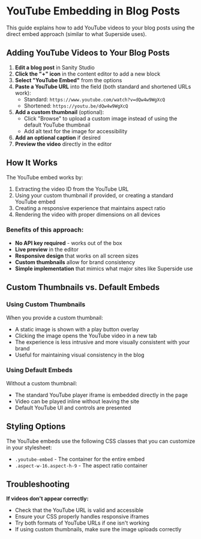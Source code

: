 # YouTube Embedding in Blog Posts

This guide explains how to add YouTube videos to your blog posts using the direct embed approach (similar to what Superside uses).

## Adding YouTube Videos to Your Blog Posts

1. **Edit a blog post** in Sanity Studio
2. **Click the "+" icon** in the content editor to add a new block
3. **Select "YouTube Embed"** from the options
4. **Paste a YouTube URL** into the field (both standard and shortened URLs work):
   - Standard: `https://www.youtube.com/watch?v=dQw4w9WgXcQ`
   - Shortened: `https://youtu.be/dQw4w9WgXcQ`
5. **Add a custom thumbnail** (optional):
   - Click "Browse" to upload a custom image instead of using the default YouTube thumbnail
   - Add alt text for the image for accessibility
6. **Add an optional caption** if desired
7. **Preview the video** directly in the editor

## How It Works

The YouTube embed works by:

1. Extracting the video ID from the YouTube URL
2. Using your custom thumbnail if provided, or creating a standard YouTube embed
3. Creating a responsive experience that maintains aspect ratio
4. Rendering the video with proper dimensions on all devices

### Benefits of this approach:

- **No API key required** - works out of the box
- **Live preview** in the editor
- **Responsive design** that works on all screen sizes
- **Custom thumbnails** allow for brand consistency
- **Simple implementation** that mimics what major sites like Superside use

## Custom Thumbnails vs. Default Embeds

### Using Custom Thumbnails
When you provide a custom thumbnail:
- A static image is shown with a play button overlay
- Clicking the image opens the YouTube video in a new tab
- The experience is less intrusive and more visually consistent with your brand
- Useful for maintaining visual consistency in the blog

### Using Default Embeds
Without a custom thumbnail:
- The standard YouTube player iframe is embedded directly in the page
- Video can be played inline without leaving the site
- Default YouTube UI and controls are presented

## Styling Options

The YouTube embeds use the following CSS classes that you can customize in your stylesheet:

- `.youtube-embed` - The container for the entire embed
- `.aspect-w-16.aspect-h-9` - The aspect ratio container

## Troubleshooting

**If videos don't appear correctly:**
- Check that the YouTube URL is valid and accessible
- Ensure your CSS properly handles responsive iframes
- Try both formats of YouTube URLs if one isn't working 
- If using custom thumbnails, make sure the image uploads correctly 